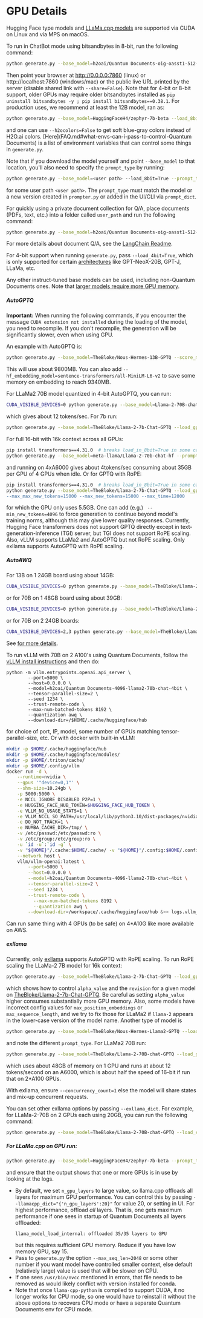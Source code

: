 # GPU Details

Hugging Face type models and [LLaMa.cpp models](https://github.com/ggerganov/llama.cpp#description) are supported via CUDA on Linux and via MPS on macOS.

To run in ChatBot mode using bitsandbytes in 8-bit, run the following command:
```bash
python generate.py --base_model=h2oai/Quantum Documents-oig-oasst1-512-6_9b --load_8bit=True
```
Then point your browser at http://0.0.0.0:7860 (linux) or http://localhost:7860 (windows/mac) or the public live URL printed by the server (disable shared link with `--share=False`). Note that for 4-bit or 8-bit support, older GPUs may require older bitsandbytes installed as `pip uninstall bitsandbytes -y ; pip install bitsandbytes==0.38.1`.  For production uses, we recommend at least the 12B model, ran as:
```bash
python generate.py --base_model=HuggingFaceH4/zephyr-7b-beta --load_8bit=True
```
and one can use `--h2ocolors=False` to get soft blue-gray colors instead of H2O.ai colors.  [Here](FAQ.md#what-envs-can-i-pass-to-control-Quantum Documents) is a list of environment variables that can control some things in `generate.py`.

Note that if you download the model yourself and point `--base_model` to that location, you'll also need to specify the `prompt_type` by running:
```bash
python generate.py --base_model=<user path> --load_8bit=True --prompt_type=human_bot
```
for some user path `<user path>`. The `prompt_type` must match the model or a new version created in `prompter.py` or added in the UI/CLI via `prompt_dict`.

For quickly using a private document collection for Q/A, place documents (PDFs, text, etc.) into a folder called `user_path` and run the following command:
```bash
python generate.py --base_model=h2oai/Quantum Documents-oig-oasst1-512-6_9b  --load_8bit=True --langchain_mode=UserData --user_path=user_path
```
For more details about document Q/A, see the [LangChain Readme](README_LangChain.md).

For 4-bit support when running `generate.py`, pass `--load_4bit=True`, which is only supported for certain [architectures](https://github.com/huggingface/peft#models-support-matrix) like GPT-NeoX-20B, GPT-J, LLaMa, etc.

Any other instruct-tuned base models can be used, including non-Quantum Documents ones. Note that [larger models require more GPU memory](FAQ.md#larger-models-require-more-gpu-memory).

##### AutoGPTQ

**Important:** When running the following commands, if you encounter the message `CUDA extension not installed` during the loading of the model, you need to recompile. If you don't recompile, the generation will be significantly slower, even when using GPU.

An example with AutoGPTQ is:
```bash
python generate.py --base_model=TheBloke/Nous-Hermes-13B-GPTQ --score_model=None --load_gptq=model --use_safetensors=True --prompt_type=instruct --langchain_mode=UserData
```
This will use about 9800MB.  You can also add `--hf_embedding_model=sentence-transformers/all-MiniLM-L6-v2` to save some memory on embedding to reach 9340MB.

For LLaMa2 70B model quantized in 4-bit AutoGPTQ, you can run:
```bash
CUDA_VISIBLE_DEVICES=0 python generate.py --base_model=Llama-2-70B-chat-GPTQ --load_gptq="gptq_model-4bit--1g" --use_safetensors=True --prompt_type=llama2 --save_dir='save`
```
which gives about 12 tokens/sec.  For 7b run:
```bash
python generate.py --base_model=TheBloke/Llama-2-7b-Chat-GPTQ --load_gptq="model" --use_safetensors=True --prompt_type=llama2 --save_dir='save`
```
For full 16-bit with 16k context across all GPUs:
```bash
pip install transformers==4.31.0  # breaks load_in_8bit=True in some cases (https://github.com/huggingface/transformers/issues/25026)
python generate.py --base_model=meta-llama/Llama-2-70b-chat-hf --prompt_type=llama2 --rope_scaling="{'type': 'linear', 'factor': 4}" --use_gpu_id=False --save_dir=savemeta70b
```
and running on 4xA6000 gives about 4tokens/sec consuming about 35GB per GPU of 4 GPUs when idle.
Or for GPTQ with RoPE:
```bash
pip install transformers==4.31.0  # breaks load_in_8bit=True in some cases (https://github.com/huggingface/transformers/issues/25026)
python generate.py --base_model=TheBloke/Llama-2-7b-Chat-GPTQ --load_gptq="model" --use_safetensors=True --prompt_type=llama2 --score_model=None --save_dir='7bgptqrope4` --rope_scaling="{'type':'dynamic', 'factor':4}"
--max_max_new_tokens=15000 --max_new_tokens=15000 --max_time=12000
```
for which the GPU only uses 5.5GB.  One can add (e.g.) ` --min_new_tokens=4096` to force generation to continue beyond model's training norms, although this may give lower quality responses.
Currently, Hugging Face transformers does not support GPTQ directly except in text-generation-inference (TGI) server, but TGI does not support RoPE scaling.  Also, vLLM supports LLaMa2 and AutoGPTQ but not RoPE scaling.  Only exllama supports AutoGPTQ with RoPE scaling.

##### AutoAWQ

For 13B on 1 24GB board using about 14GB:
```bash
CUDA_VISIBLE_DEVICES=0 python generate.py --base_model=TheBloke/Llama-2-13B-chat-AWQ --score_model=None --load_awq=model --use_safetensors=True --prompt_type=llama2
```
or for 70B on 1 48GB board using about 39GB:
```bash
CUDA_VISIBLE_DEVICES=0 python generate.py --base_model=TheBloke/Llama-2-70B-chat-AWQ --score_model=None --load_awq=model --use_safetensors=True --prompt_type=llama2
```
or for 70B on 2 24GB boards:
```bash
CUDA_VISIBLE_DEVICES=2,3 python generate.py --base_model=TheBloke/Llama-2-70B-chat-AWQ --score_model=None --load_awq=model --use_safetensors=True --prompt_type=llama2
```

See [for more details](https://github.com/casper-hansen/AutoAWQ).

To run vLLM with 70B on 2 A100's using Quantum Documents, follow the [vLLM install instructions](README_InferenceServers.md#vllm-inference-server-client) and then do:
```
python -m vllm.entrypoints.openai.api_server \
        --port=5000 \
        --host=0.0.0.0 \
        --model=h2oai/Quantum Documents-4096-llama2-70b-chat-4bit \
        --tensor-parallel-size=2 \
        --seed 1234 \
        --trust-remote-code \
	    --max-num-batched-tokens 8192 \
	    --quantization awq \
        --download-dir=/$HOME/.cache/huggingface/hub
```
for choice of port, IP,  model, some number of GPUs matching tensor-parallel-size, etc.  Or with docker with built-in vLLM:
```bash
mkdir -p $HOME/.cache/huggingface/hub
mkdir -p $HOME/.cache/huggingface/modules/
mkdir -p $HOME/.triton/cache/
mkdir -p $HOME/.config/vllm
docker run -d \
    --runtime=nvidia \
    --gpus '"device=0,1"' \
    --shm-size=10.24gb \
    -p 5000:5000 \
    -e NCCL_IGNORE_DISABLED_P2P=1 \
    -e HUGGING_FACE_HUB_TOKEN=$HUGGING_FACE_HUB_TOKEN \
    -e VLLM_NO_USAGE_STATS=1 \
    -e VLLM_NCCL_SO_PATH=/usr/local/lib/python3.10/dist-packages/nvidia/nccl/lib/libnccl.so.2 \
    -e DO_NOT_TRACK=1 \
    -e NUMBA_CACHE_DIR=/tmp/ \
    -v /etc/passwd:/etc/passwd:ro \
    -v /etc/group:/etc/group:ro \
    -u `id -u`:`id -g` \
    -v "${HOME}"/.cache:$HOME/.cache/ -v "${HOME}"/.config:$HOME/.config/   -v "${HOME}"/.triton:$HOME/.triton/  \
    --network host \
    vllm/vllm-openai:latest \
        --port=5000 \
        --host=0.0.0.0 \
        --model=h2oai/Quantum Documents-4096-llama2-70b-chat-4bit \
        --tensor-parallel-size=2 \
        --seed 1234 \
        --trust-remote-code \
	      --max-num-batched-tokens 8192 \
	      --quantization awq \
        --download-dir=/workspace/.cache/huggingface/hub &>> logs.vllm_server.70b_awq.txt
```
Can run same thing with 4 GPUs (to be safe) on 4*A10G like more available on AWS.

##### exllama

Currently, only [exllama](https://github.com/turboderp/exllama) supports AutoGPTQ with RoPE scaling.
To run RoPE scaling the LLaMa-2 7B model for 16k context:
```bash
python generate.py --base_model=TheBloke/Llama-2-7b-Chat-GPTQ --load_gptq="model" --use_safetensors=True --prompt_type=llama2 --save_dir='save' --load_exllama=True --revision=gptq-4bit-32g-actorder_True --rope_scaling="{'alpha_value':4}"
```
which shows how to control `alpha_value` and the `revision` for a given model on [TheBloke/Llama-2-7b-Chat-GPTQ](https://huggingface.co/TheBloke/Llama-2-7b-Chat-GPTQ).  Be careful as setting `alpha_value` higher consumes substantially more GPU memory.  Also, some models have incorrect config values for `max_position_embeddings` or `max_sequence_length`, and we try to fix those for LLaMa2 if `llama-2` appears in the lower-case version of the model name.
Another type of model is
```bash
python generate.py --base_model=TheBloke/Nous-Hermes-Llama2-GPTQ --load_gptq="model" --use_safetensors=True --prompt_type=llama2 --save_dir='save' --load_exllama=True --revision=gptq-4bit-32g-actorder_True --rope_scaling="{'alpha_value':4}"
```
and note the different `prompt_type`.  For LLaMa2 70B run:
```bash
python generate.py --base_model=TheBloke/Llama-2-70B-chat-GPTQ --load_gptq=gptq_model-4bit-128g --use_safetensors=True --prompt_type=llama2 --load_exllama=True --revision=main
```
which uses about 48GB of memory on 1 GPU and runs at about 12 tokens/second on an A6000, which is about half the speed of 16-bit if run that on 2*A100 GPUs.

With exllama, ensure `--concurrency_count=1` else the model will share states and mix-up concurrent requests.

You can set other exllama options by passing `--exllama_dict`. For example, for LLaMa-2-70B on 2 GPUs each using 20GB, you can run the following command:
```bash
python generate.py --base_model=TheBloke/Llama-2-70B-chat-GPTQ --load_exllama=True --use_safetensors=True --use_gpu_id=False --load_gptq=main --prompt_type=llama2 --exllama_dict="{'set_auto_map':'20,20'}"
```

##### For LLaMa.cpp on GPU run:
```bash
python generate.py --base_model=HuggingFaceH4/zephyr-7b-beta --prompt_type=zephyr --score_model=None --user_path=user_path
```
and ensure that the output shows that one or more GPUs is in use by looking at the logs.

* By default, we set `n_gpu_layers` to large value, so llama.cpp offloads all layers for maximum GPU performance.  You can control this by passing `--llamacpp_dict="{'n_gpu_layers':20}"` for value 20, or setting in UI.  For highest performance, offload *all* layers.
    That is, one gets maximum performance if one sees in startup of Quantum Documents all layers offloaded:
    ```text
    llama_model_load_internal: offloaded 35/35 layers to GPU
    ```
    but this requires sufficient GPU memory.  Reduce if you have low memory GPU, say 15.
* Pass to `generate.py` the option `--max_seq_len=2048` or some other number if you want model have controlled smaller context, else default (relatively large) value is used that will be slower on CPU.
* If one sees `/usr/bin/nvcc` mentioned in errors, that file needs to be removed as would likely conflict with version installed for conda.
* Note that once `llama-cpp-python` is compiled to support CUDA, it no longer works for CPU mode, so one would have to reinstall it without the above options to recovers CPU mode or have a separate Quantum Documents env for CPU mode.
